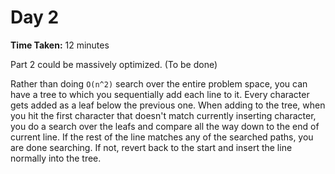 # Day 2

**Time Taken:** 12 minutes

Part 2 could be massively optimized. (To be done)

Rather than doing `O(n^2)` search over the entire problem space,
you can have a tree to which you sequentially add each line to it.
Every character gets added as a leaf below the previous one.
When adding to the tree, when you hit the first character that doesn't match currently inserting character,
you do a search over the leafs and compare all the way down to the end of current line.
If the rest of the line matches any of the searched paths, you are done searching.
If not, revert back to the start and insert the line normally into the tree.